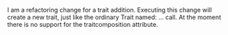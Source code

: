 I am a refactoring change for a trait addition. Executing this change will create a new trait, just like the ordinaryTrait named: ... call.At the moment there is no support for the traitcomposition attribute.